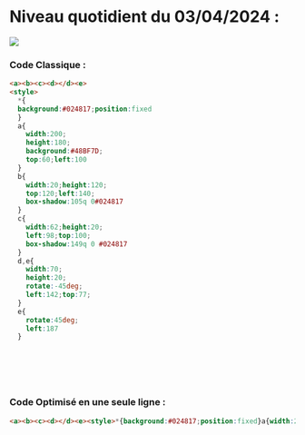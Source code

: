 # Niveau quotidient du 03/04/2024 : 

<img src = "https://firebasestorage.googleapis.com/v0/b/cssbattleapp.appspot.com/o/user%2Fummd3POvEDfFyeFvVdOMG3OOrwE2%2Ftargets%2Ftarget_UCHZZjJ.png?alt=media">


### Code Classique :  

```html 
<a><b><c><d></d><e>
<style>
  *{
  background:#024817;position:fixed
  }
  a{
    width:200;
    height:180;
    background:#48BF7D;
    top:60;left:100
  }
  b{
    width:20;height:120;
    top:120;left:140;
    box-shadow:105q 0#024817
  }
  c{
    width:62;height:20;
    left:98;top:100;
    box-shadow:149q 0 #024817
  }
  d,e{
    width:70;
    height:20;
    rotate:-45deg;
    left:142;top:77;
  }
  e{
    rotate:45deg;
    left:187
  }


  
```

<br>

### Code Optimisé en une seule ligne : 

```html 
<a><b><c><d></d><e><style>*{background:#024817;position:fixed}a{width:200;height:180;background:#48BF7D;top:60;left:100}b{width:20;height:120;top:120;left:140;box-shadow:105q 0#024817}c{width:62;height:20;left:98;top:100;box-shadow:149q 0#024817}d,e{width:70;height:20;rotate:-45deg;left:142;top:77}e{rotate:45deg;left:187


```